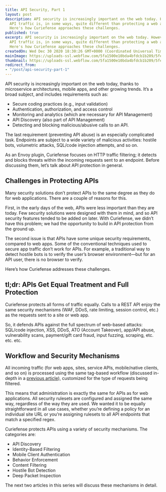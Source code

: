 ```yaml
---
title: API Security, Part 1
layout: post
description: API security is increasingly important on the web today. However, filtering
  API traffic is, in some ways, quite different than protecting a web application.
  Here's how Curiefense approaches these challenges.
published: true
excerpt: API security is increasingly important on the web today. However, filtering
  API traffic is, in some ways, quite different than protecting a web application.
  Here's how Curiefense approaches these challenges.
createdOn: Wed Dec 30 2020 18:30:26 GMT+0000 (Coordinated Universal Time)
mainImage: https://uploads-ssl.webflow.com/5fa1500e10bda4bfdcb1b209/5fecc6e52d254242d5211898_4_sec_layers-02%201200x632.png
thumbnail: https://uploads-ssl.webflow.com/5fa1500e10bda4bfdcb1b209/5fecc6e52d254242d5211898_4_sec_layers-02%201200x632.png
redirect_from:
- "/post/api-security-part-1"
---
```


<p>API security is increasingly important on the web today, thanks to microservice architectures, mobile apps, and other growing trends. It’s a broad subject, and includes requirements such as:&nbsp;</p>
<ul>
    <li>Secure coding practices (e.g., input validation)&nbsp;</li>
    <li>Authentication, authorization, and access control</li>
    <li>Monitoring and analytics (which are necessary for API Management)</li>
    <li>API Discovery (also part of API Management)</li>
    <li>Detecting and blocking malicious/abusive calls to an API.&nbsp;</li>
</ul>
<p>The last requirement (preventing API abuse) is an especially complicated task. Endpoints are subject to a wide variety of malicious activities: hostile bots, volumetric attacks, SQL/code injection attempts, and so on.&nbsp;</p>
<p>As an Envoy plugin, Curiefense focuses on HTTP traffic filtering; it detects and blocks threats within the incoming requests sent to an endpoint. Before discussing them, let’s talk about API protection in general.<br /></p>
<h2>Challenges in Protecting APIs</h2>
<p>Many security solutions don’t protect APIs to the same degree as they do for web applications. There are a couple of reasons for this.</p>
<p>
    First, in the early days of the web, APIs were less important than they are today. Few security solutions were designed with them in mind, and so API security features tended to be added on later. With Curiefense, we didn’t have this
    problem; we had the opportunity to build in API protection from the ground up.&nbsp;
</p>
<p>
    The second issue is that APIs have some unique security requirements, compared to web apps. Some of the conventional techniques used to secure app traffic don’t work for APIs. For example, a traditional way to detect hostile bots is to
    verify the user’s browser environment—but for an API user, there is no browser to verify.
</p>
<p>Here’s how Curiefense addresses these challenges.<br /></p>
<h2>tl;dr: APIs Get Equal Treatment and Full Protection</h2>
<p>Curiefense protects all forms of traffic equally. Calls to a REST API enjoy the same security mechanisms (WAF, DDoS, rate limiting, session control, etc.) as the requests sent to a site or web app.</p>
<p>So, it defends APIs against the full spectrum of web-based attacks: SQL/code injection, XSS, DDoS, ATO (Account Takeover), app/API abuse, vulnerability scans, payment/gift card fraud, input fuzzing, scraping, etc. etc. etc.<br /></p>
<h2>Workflow and Security Mechanisms&nbsp;</h2>
<p>
    All incoming traffic (for web apps, sites, service APIs, mobile/native clients, and so on) is processed using the same tag-based workflow (discussed in-depth in a
    <a href="https://www.curiefense.io/post/an-intuitive-system">previous article</a>), customized for the type of requests being filtered.
</p>
<p>
    This means that administration is exactly the same for APIs as for web applications. All security rulesets are configured and assigned the same way, regardless of the way they are used. We wanted it to be equally straightforward in all
    use cases, whether you’re defining a policy for an individual site URL or you’re assigning rulesets to all API endpoints that match a specified regex.<br />
</p>
<p>Curiefense protects APIs using a variety of security mechanisms. The categories are:</p>
<ul>
    <li>API Discovery</li>
    <li>Identity-Based Filtering</li>
    <li>Mobile Client Authentication</li>
    <li>Behavior Enforcement</li>
    <li>Content Filtering</li>
    <li>Hostile Bot Detection</li>
    <li>Deep Packet Inspection</li>
</ul>
<p>The next two articles in this series will discuss these mechanisms in detail.</p>
<p>‍</p>
